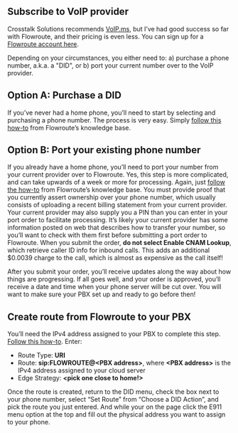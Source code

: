 ## Subscribe to VoIP provider
Crosstalk Solutions recommends [VoIP.ms]( https://voip.ms/residential), but I’ve had good success so far with Flowroute, and their pricing is even less.  You can sign up for a [Flowroute account here](https://manage.flowroute.com/signup/).  

Depending on your circumstances, you either need to: a) purchase a phone number, a.k.a. a "DID", or b) port your current number over to the VoIP provider. 

## Option A: Purchase a DID
If you’ve never had a home phone, you’ll need to start by selecting and purchasing a phone number.  The process is very easy.  Simply [follow this how-to](https://support.flowroute.com/393220-Purchase-a-phone-number-DID) from Flowroute’s knowledge base.

## Option B: Port your existing phone number
If you already have a home phone, you’ll need to port your number from your current provider over to Flowroute.  Yes, this step is more complicated, and can take upwards of a week or more for processing.  Again, just [follow the how-to](https://support.flowroute.com/752594-Port-Your-Telephone-Number-to-Flowroute) from Flowroute’s knowledge base.  You must provide proof that you currently assert ownership over your phone number, which usually consists of uploading a recent billing statement from your current provider.  Your current provider may also supply you a PIN than you can enter in your port order to facilitate processing.  It’s likely your current provider has some information posted on web that describes how to transfer your number, so you’ll want to check with them first before submitting a port order to Flowroute.  When you submit the order, **do not select Enable CNAM Lookup**, which retrieve caller ID info for inbound calls.  This adds an additional $0.0039 charge to the call, which is almost as expensive as the call itself!  

After you submit your order, you’ll receive updates along the way about how things are progressing.  If all goes well, and your order is approved, you’ll receive a date and time when your phone server will be cut over.  You will want to make sure your PBX set up and ready to go before then!

## Create route from Flowroute to your PBX
You’ll need the IPv4 address assigned to your PBX to complete this step. [Follow this how-to](https://support.flowroute.com/278843-Create-an-Inbound-Route-with-your-Preferred-PoP).  Enter:
+ Route Type: **URI**
+ Route: **sip:FLOWROUTE@&lt;PBX address&gt;**, where **&lt;PBX address&gt;** is the IPv4 address assigned to your cloud server
+ Edge Strategy: **<pick one close to home!>**

Once the route is created, return to the DID menu, check the box next to your phone number, select “Set Route” from “Choose a DID Action”, and pick the route you just entered.  And while your on the page click the E911 menu option at the top and fill out the physical address you want to assign to your phone.
